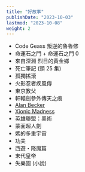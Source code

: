 ```yaml
---
title: "好故事"
publishDate: "2023-10-03"
lastmod: "2023-10-08"
weight: 2
---
```


- Code Geass 叛逆的魯魯修
- 命運石之門 + 命運石之門 0
- 來自深淵 烈日的黄金鄉
- 死亡筆記 (頭 25 集)
- 孤獨搖滾
- 火影忍者疾風傳
- 東京教父
- 軒轅劍參外傳天之痕
- [Alan Becker](https://www.youtube.com/@alanbecker)
- [Xionic Madness](https://youtube.com/playlist?list=PLzG6CLGFk_x3pC4ocJ3fRGUU__xsv8LUU&si=tvYibp1rH9HRMpqU)
- 英雄聯盟：奧術
- 蒙面超人劍
- 媽的多重宇宙
- 功夫
- 西遊・降魔篇
- 末代皇帝
- 失樂園 (小說)
